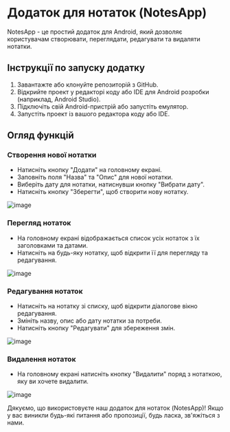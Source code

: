 # Додаток для нотаток (NotesApp)

NotesApp - це простий додаток для Android, який дозволяє користувачам створювати, переглядати, редагувати та видаляти нотатки.

## Інструкції по запуску додатку

1. Завантажте або клонуйте репозиторій з GitHub.
2. Відкрийте проект у редакторі коду або IDE для Android розробки (наприклад, Android Studio).
3. Підключіть свій Android-пристрій або запустіть емулятор.
4. Запустіть проект із вашого редактора коду або IDE.

## Огляд функцій

### Створення нової нотатки
- Натисніть кнопку "Додати" на головному екрані.
- Заповніть поля "Назва" та "Опис" для нової нотатки.
- Виберіть дату для нотатки, натиснувши кнопку "Вибрати дату".
- Натисніть кнопку "Зберегти", щоб створити нову нотатку.

![image](https://github.com/Vitalik1800/NotesApp/assets/51854958/8741dcef-8e8e-42ba-89b5-b6862264c6df)

### Перегляд нотаток
- На головному екрані відображається список усіх нотаток з їх заголовками та датами.
- Натисніть на будь-яку нотатку, щоб відкрити її для перегляду та редагування.

![image](https://github.com/Vitalik1800/NotesApp/assets/51854958/8dabee15-8053-42e1-aca2-dd24b8abd019)


### Редагування нотаток
- Натисніть на нотатку зі списку, щоб відкрити діалогове вікно редагування.
- Змініть назву, опис або дату нотатки за потреби.
- Натисніть кнопку "Редагувати" для збереження змін.

![image](https://github.com/Vitalik1800/NotesApp/assets/51854958/9e413cda-3cfb-4e72-b591-6f6c6c9f4bce)


### Видалення нотаток
- На головному екрані натисніть кнопку "Видалити" поряд з нотаткою, яку ви хочете видалити.

![image](https://github.com/Vitalik1800/NotesApp/assets/51854958/3e9dda97-b62d-47c7-b4f4-61113f64ed42)

Дякуємо, що використовуєте наш додаток для нотаток (NotesApp)! Якщо у вас виникли будь-які питання або пропозиції, будь ласка, зв'яжіться з нами.
